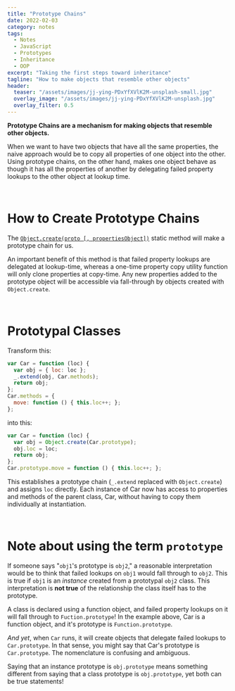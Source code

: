```yaml
---
title: "Prototype Chains"
date: 2022-02-03
category: notes
tags:
  - Notes
  - JavaScript
  - Prototypes
  - Inheritance
  - OOP
excerpt: "Taking the first steps toward inheritance"
tagline: "How to make objects that resemble other objects"
header:
  teaser: "/assets/images/jj-ying-PDxYfXVlK2M-unsplash-small.jpg"
  overlay_image: "/assets/images/jj-ying-PDxYfXVlK2M-unsplash.jpg"
  overlay_filter: 0.5
---
```


**Prototype Chains are a mechanism for making objects that resemble other objects.**

When we want to have two objects that have all the same properties, the naive approach would be to copy all properties of one object into the other. Using prototype chains, on the other hand, makes one object behave as though it has all the properties of another by delegating failed property lookups to the other object at lookup time.

<br>

# How to Create Prototype Chains

The [`Object.create(proto [, propertiesObject])`](https://developer.mozilla.org/en-US/docs/Web/JavaScript/Reference/Global_Objects/Object/create) static method will make a prototype chain for us.

An important benefit of this method is that failed property lookups are delegated at lookup-time, whereas a one-time property copy utility function will only clone properties at copy-time. Any new properties added to the prototype object will be accessible via fall-through by objects created with `Object.create`.

<br>

# Prototypal Classes

Transform this:
```javascript
var Car = function (loc) {
  var obj = { loc: loc };
  _.extend(obj, Car.methods);
  return obj;
};
Car.methods = {
  move: function () { this.loc++; };
};
```

into this:
```javascript
var Car = function (loc) {
  var obj = Object.create(Car.prototype);
  obj.loc = loc;
  return obj;
};
Car.prototype.move = function () { this.loc++; };
```

This establishes a prototype chain (`_.extend` replaced with `Object.create`) and assigns `loc` directly. Each instance of Car now has access to properties and methods of the parent class, Car, without having to copy them individually at instantiation.

<br>

# Note about using the term `prototype`

If someone says "`obj1`'s prototype is `obj2`," a reasonable interpretation would be to think that failed lookups on `obj1` would fall through to `obj2`. This is true if `obj1` is an *instance* created from a prototypal `obj2` class. This interpretation is **not true** of the relationship the class itself has to the prototype.

A class is declared using a function object, and failed property lookups on it will fall through to `Fuction.prototype`! In the example above, Car is a function object, and it's prototype is `Function.prototype`.

*And yet*, when `Car` runs, it will create objects that delegate failed lookups to `Car.prototype`. In that sense, you might say that Car's prototype is `Car.prototype`. The nomenclature is confusing and ambiguous.

Saying that an instance prototype is `obj.prototype` means something different from saying that a class prototype is `obj.prototype`, yet both can be true statements!
